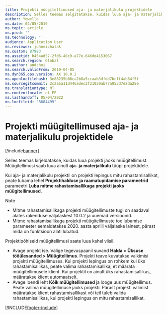 ```yaml
---
title: Projekti müügitellimused aja- ja materjalikulu projektidele
description: Selles teemas selgitatakse, kuidas luua aja- ja materjalikulu projektidele projektipõhiseid müügitellimusi.
author: Yowelle
ms.date: 04/05/2019
ms.topic: article
ms.prod: ''
ms.technology: ''
audience: Application User
ms.reviewer: johnmichalak
ms.custom: 87983
ms.assetid: b454ad57-2fd6-46c9-a77e-646de4153067
ms.search.region: Global
ms.author: andchoi
ms.search.validFrom: 2019-04-05
ms.dyn365.ops.version: AX 10.0.2
ms.openlocfilehash: 3e88235b08ca2b8a5ccaab3dfdd7bcff4ab64f5f
ms.sourcegitcommit: 2c2a5a11d446adec2f21030ab77a053d7e2da28e
ms.translationtype: MT
ms.contentlocale: et-EE
ms.lasthandoff: 05/04/2022
ms.locfileid: "8684499"
---
```

# <a name="project-sales-orders-for-time-and-material-projects"></a>Projekti müügitellimused aja- ja materjalikulu projektidele

[!include[banner](../includes/banner.md)]

Selles teemas kirjeldatakse, kuidas luua projekti jaoks müügitellimust. Müügitellimusi saab luua ainult **aja- ja materjalikulu** tüüpi projektidele.

Kui aja- ja materjalikulu projektil on projekti lepingus mitu rahastamisallikat, peate lubama lehel **Projektihalduse ja raamatupidamise parameetrid** parameetri **Luba mitme rahastamisallikaga projekti jaoks müügitellimused**. 

> [!NOTE]
> - Mitme rahastamisallikaga projekti müügitellimuste tugi on saadaval alates rakenduse väljalaskest 10.0.2 ja uuemad versioonid.
> - Mitme rahastamisallikaga projekti müügitellimuste toe lubamise parameeter eemaldatakse 2020. aasta aprilli väljalaske lainest, pärast mida on funktsioon alati lubatud.

Projektipõhiseid müügitellimusi saate luua kahel viisil.

- Avage projekt ise. Valige tegevuspaanil suvand **Halda > Üksuse tööülesanded > Müügitellimus**. Projekti teave kuvatakse vaikimisi projekti müügitellimuses. Kui projekti lepingus on rohkem kui üks rahastamisallikas, peate valima rahastamisallika, et määrata müügitellimusele klient. Kui projektil on ainult üks rahastamisallikas, määratakse klient automaatselt.
- Avage loendi leht **Kõik müügitellimused** ja looge uus müügitellimus. Peate valima müügitellimuse jaoks projekti. Pärast projekti valimist määratakse klient rahastamisallikast või teil tuleb valida rahastamisallikas, kui projekti lepingus on mitu rahastamisallikat.



[!INCLUDE[footer-include](../includes/footer-banner.md)]